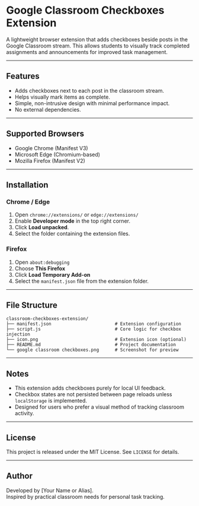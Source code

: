 # Google Classroom Checkboxes Extension

A lightweight browser extension that adds checkboxes beside posts in the Google Classroom stream. This allows students to visually track completed assignments and announcements for improved task management.

-------------------------------------------------------------------------------

## Features

- Adds checkboxes next to each post in the classroom stream.
- Helps visually mark items as complete.
- Simple, non-intrusive design with minimal performance impact.
- No external dependencies.

-------------------------------------------------------------------------------

## Supported Browsers

- Google Chrome (Manifest V3)
- Microsoft Edge (Chromium-based)
- Mozilla Firefox (Manifest V2)

-------------------------------------------------------------------------------

## Installation

### Chrome / Edge

1. Open `chrome://extensions/` or `edge://extensions/`
2. Enable **Developer mode** in the top right corner.
3. Click **Load unpacked**.
4. Select the folder containing the extension files.

### Firefox

1. Open `about:debugging`
2. Choose **This Firefox**
3. Click **Load Temporary Add-on**
4. Select the `manifest.json` file from the extension folder.

-------------------------------------------------------------------------------

## File Structure

```
classroom-checkboxes-extension/
├── manifest.json                        # Extension configuration
├── script.js                            # Core logic for checkbox injection
├── icon.png                             # Extension icon (optional)
├── README.md                            # Project documentation
└── google classroom checkboxes.png      # Screenshot for preview
```

-------------------------------------------------------------------------------

## Notes

- This extension adds checkboxes purely for local UI feedback.
- Checkbox states are not persisted between page reloads unless `localStorage` is implemented.
- Designed for users who prefer a visual method of tracking classroom activity.

-------------------------------------------------------------------------------

## License

This project is released under the MIT License. See `LICENSE` for details.

-------------------------------------------------------------------------------

## Author

Developed by [Your Name or Alias].  
Inspired by practical classroom needs for personal task tracking.
